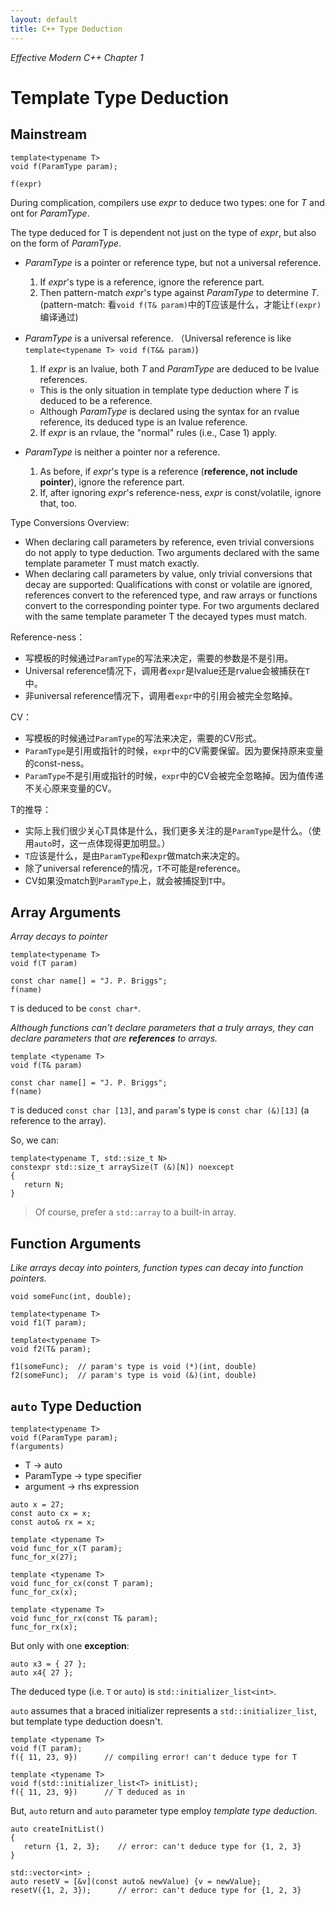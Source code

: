 ```yaml
---
layout: default
title: C++ Type Deduction
---
```


*Effective Modern C++ Chapter 1*
# Template Type Deduction

## Mainstream

```
template<typename T>
void f(ParamType param);
```
```
f(expr)
```

During complication, compilers use *expr* to deduce two types: one for *T* and ont for *ParamType*.

The type deduced for T is dependent not just on the type of *expr*, but also on the form of *ParamType*.

* *ParamType* is a pointer or reference type, but not a universal reference.
  1. If *expr*'s type is a reference, ignore the reference part.
  2. Then pattern-match *expr*'s type against *ParamType* to determine *T*. (pattern-match: 看`void f(T& param)`中的T应该是什么，才能让`f(expr)`编译通过)

* *ParamType* is a universal reference. （Universal reference is like `template<typename T> void f(T&& param)`)
  1. If *expr* is an lvalue, both *T* and *ParamType* are deduced to be lvalue references.
    * This is the only situation in template type deduction where *T* is deduced to be a reference.
    * Although *ParamType* is declared using the syntax for an rvalue reference, its deduced type is an lvalue reference.
  2. If *expr* is an rvlaue, the "normal" rules (i.e., Case 1) apply.

* *ParamType* is neither a pointer nor a reference.
  1. As before, if *expr*'s type is a reference (**reference, not include pointer**), ignore the reference part.
  2. If, after ignoring *expr*'s reference-ness, *expr* is const/volatile, ignore that, too.

Type Conversions Overview:
* When declaring call parameters by reference, even trivial conversions do not apply to type deduction. Two arguments declared with the same template parameter T must match exactly.
* When declaring call parameters by value, only trivial conversions that decay are supported: Qualifications with const or volatile are ignored, references convert to the referenced type, and raw arrays or functions convert to the corresponding pointer type. For two arguments declared with the same template parameter T the decayed types must match.

Reference-ness：
* 写模板的时候通过`ParamType`的写法来决定，需要的参数是不是引用。
* Universal reference情况下，调用者`expr`是lvalue还是rvalue会被捕获在`T`中。
* 非universal reference情况下，调用者`expr`中的引用会被完全忽略掉。

CV：
* 写模板的时候通过`ParamType`的写法来决定，需要的CV形式。
* `ParamType`是引用或指针的时候，`expr`中的CV需要保留。因为要保持原来变量的const-ness。
* `ParamType`不是引用或指针的时候，`expr`中的CV会被完全忽略掉。因为值传递不关心原来变量的CV。

T的推导：
* 实际上我们很少关心T具体是什么，我们更多关注的是`ParamType`是什么。（使用`auto`时，这一点体现得更加明显。）
* `T`应该是什么，是由`ParamType`和`expr`做match来决定的。
* 除了universal reference的情况，`T`不可能是reference。
* CV如果没match到`ParamType`上，就会被捕捉到`T`中。

## Array Arguments

*Array decays to pointer*
```
template<typename T>
void f(T param)
```
```
const char name[] = "J. P. Briggs";
f(name)
```
`T` is deduced to be `const char*`.

*Although functions can't declare parameters that a truly arrays, they can declare parameters that are **references** to arrays.*
```
template <typename T>
void f(T& param)
```
```
const char name[] = "J. P. Briggs";
f(name)
```
`T` is deduced `const char [13]`, and `param`'s type is `const char (&)[13]` (a reference to the array).

So, we can:
```
template<typename T, std::size_t N>
constexpr std::size_t arraySize(T (&)[N]) noexcept
{
   return N;
}
```
> Of course, prefer a `std::array` to a built-in array.

## Function Arguments

*Like arrays decay into pointers, function types can decay into function pointers.*

```
void someFunc(int, double);

template<typename T>
void f1(T param);

template<typename T>
void f2(T& param);

f1(someFunc);  // param's type is void (*)(int, double)
f2(someFunc);  // param's type is void (&)(int, double)
```

## `auto` Type Deduction

```
template<typename T>
void f(ParamType param);
f(arguments)
```

* T -> auto
* ParamType -> type specifier
* argument -> rhs expression

```
auto x = 27;
const auto cx = x;
const auto& rx = x;

template <typename T>
void func_for_x(T param);
func_for_x(27);

template <typename T>
void func_for_cx(const T param);
func_for_cx(x);

template <typename T>
void func_for_rx(const T& param);
func_for_rx(x);
```

But only with one **exception**:

```
auto x3 = { 27 };
auto x4{ 27 };
```

The deduced type (i.e. `T` or `auto`) is `std::initializer_list<int>`.

`auto` assumes that a braced initializer represents a `std::initializer_list`, but template type deduction doesn't.

```
template <typename T>
void f(T param);
f({ 11, 23, 9})      // compiling error! can't deduce type for T
```
```
template <typename T>
void f(std::initializer_list<T> initList);
f({ 11, 23, 9})      // T deduced as in
```

But, `auto` return and `auto` parameter type employ *template type deduction*.

```
auto createInitList()
{
   return {1, 2, 3};    // error: can't deduce type for {1, 2, 3}
}

std::vector<int> ;
auto resetV = [&v](const auto& newValue) {v = newValue};
resetV({1, 2, 3});      // error: can't deduce type for {1, 2, 3}
```
